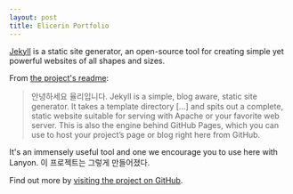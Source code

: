 ```yaml
---
layout: post
title: Elicerin Portfolio
---
```


[Jekyll](https://jekyllrb.com) is a static site generator, an open-source tool for creating simple yet powerful websites of all shapes and sizes. 

<!--more-->
From [the project's readme](https://github.com/mojombo/jekyll/blob/master/README.markdown):

  > 안녕하세요 율리입니다. Jekyll is a simple, blog aware, static site generator. It takes a template directory [...] and spits out a complete, static website suitable for serving with Apache or your favorite web server. This is also the engine behind GitHub Pages, which you can use to host your project’s page or blog right here from GitHub.

It's an immensely useful tool and one we encourage you to use here with Lanyon. 이 프로젝트는 그렇게 만들어졌다.

Find out more by [visiting the project on GitHub](https://github.com/mojombo/jekyll).
